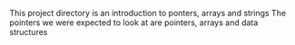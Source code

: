 This project directory is an introduction to ponters, arrays and strings 
The pointers we were expected to look at are pointers, arrays and data structures
